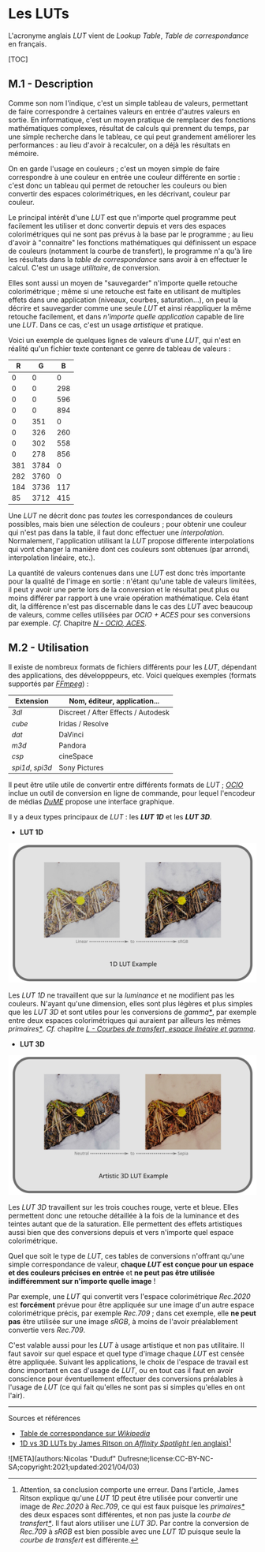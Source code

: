 # Les LUTs

L'acronyme anglais *LUT* vient de *Lookup Table*, *Table de correspondance* en français.

[TOC]

## M.1 - Description

Comme son nom l'indique, c'est un simple tableau de valeurs, permettant de faire correspondre à certaines valeurs en entrée d'autres valeurs en sortie. En informatique, c'est un moyen pratique de remplacer des fonctions mathématiques complexes, résultat de calculs qui prennent du temps, par une simple recherche dans le tableau, ce qui peut grandement améliorer les performances : au lieu d'avoir à recalculer, on a déjà les résultats en mémoire.

On en garde l'usage en couleurs ; c'est un moyen simple de faire correspondre à une couleur en entrée une couleur différente en sortie : c'est donc un tableau qui permet de retoucher les couleurs ou bien convertir des espaces colorimétriques, en les décrivant, couleur par couleur.

Le principal intérêt d'une *LUT* est que n'importe quel programme peut facilement les utiliser et donc convertir depuis et vers des espaces colorimétriques qui ne sont pas prévus à la base par le programme ; au lieu d'avoir à "connaitre" les fonctions mathématiques qui définissent un espace de couleurs (notamment la courbe de transfert), le programme n'a qu'à lire les résultats dans la *table de correspondance* sans avoir à en effectuer le calcul. C'est un usage *utilitaire*, de conversion.

Elles sont aussi un moyen de "sauvegarder" n'importe quelle retouche colorimétrique ; même si une retouche est faite en utilisant de multiples effets dans une application (niveaux, courbes, saturation...), on peut la décrire et sauvegarder comme une seule *LUT* et ainsi réappliquer la même retouche facilement, et dans *n'importe quelle application* capable de lire une *LUT*. Dans ce cas, c'est un usage *artistique* et pratique.

Voici un exemple de quelques lignes de valeurs d'une *LUT*, qui n'est en réalité qu'un fichier texte contenant ce genre de tableau de valeurs :

| R | G | B |
|---|---|---|
|0|0|0|
|0|0|298|
|0|0|596|
|0|0|894|
|0|351|0|
|0|326|260|
|0|302|558|
|0|278|856|
|381|3784|0|
|282|3760|0|
|184|3736|117|
|85|3712|415|

Une *LUT* ne décrit donc pas *toutes* les correspondances de couleurs possibles, mais bien une sélection de couleurs ; pour obtenir une couleur qui n'est pas dans la table, il faut donc effectuer une *interpolation*. Normalement, l'application utilisant la *LUT* propose differente interpolations qui vont changer la manière dont ces couleurs sont obtenues (par arrondi, interpolation linéaire, etc.).

La quantité de valeurs contenues dans une *LUT* est donc très importante pour la qualité de l'image en sortie : n'étant qu'une table de valeurs limitées, il peut y avoir une perte lors de la conversion et le résultat peut plus ou moins différer par rapport à une vraie opération mathématique. Cela étant dit, la différence n'est pas discernable dans le cas des *LUT* avec beaucoup de valeurs, comme celles utilisées par *OCIO + ACES* pour ses conversions par exemple. *Cf.* Chapitre *[N - OCIO, ACES](N-ocio.md)*.

## M.2 - Utilisation

Il existe de nombreux formats de fichiers différents pour les *LUT*, dépendant des applications, des développpeurs, etc. Voici quelques exemples (formats supportés par *[FFmpeg](http://ffmpeg.org)*) :

| Extension | Nom, éditeur, application... |
|---|---|
|*3dl*|Discreet / After Effects / Autodesk|
|*cube*|Iridas / Resolve|
|*dat*|DaVinci|
|*m3d*|Pandora|
|*csp*|cineSpace|
|*spi1d*, *spi3d*|Sony Pictures|

Il peut être utile utile de convertir entre différents formats de *LUT* ; *[OCIO](N-ocio.md)* inclue un outil de conversion en ligne de commande, pour lequel l'encodeur de médias *[DuME](https://rainboxlab.org/tools/dume/)* propose une interface graphique.

Il y a deux types principaux de *LUT* : les ***LUT 1D*** et les ***LUT 3D***.

- **LUT 1D**

![1D LUT](img/1d-lut.svg)

Les *LUT 1D* ne travaillent que sur la *luminance* et ne modifient pas les couleurs. N'ayant qu'une dimension, elles sont plus légères et plus simples que les *LUT 3D* et sont utiles pour les conversions de *gamma[\*](ZZ-vocabulaire.md)*, par exemple entre deux espaces colorimétriques qui auraient par ailleurs les mêmes *primaires[\*](ZZ-vocabulaire.md)*. *Cf.* chapitre *[L - Courbes de transfert, espace linéaire et gamma](L-transfert.md)*.

- **LUT 3D**

![3D LUT](img/3d-lut.svg)

Les *LUT 3D* travaillent sur les trois couches rouge, verte et bleue. Elles permettent donc une retouche détaillée à la fois de la luminance et des teintes autant que de la saturation. Elle permettent des effets artistiques aussi bien que des conversions depuis et vers n'importe quel espace colorimétrique.

Quel que soit le type de *LUT*, ces tables de conversions n'offrant qu'une simple correspondance de valeur, **chaque _LUT_ est conçue pour un espace et des couleurs précises en entrée** et **ne peut pas être utilisée indifféremment sur n'importe quelle image** !

Par exemple, une *LUT* qui convertit vers l'espace colorimétrique *Rec.2020* est **forcément** prévue pour être appliquée sur une image d'un autre espace colorimétrique précis, par exemple *Rec.709* ; dans cet exemple, elle **ne peut pas** être utilisée sur une image *sRGB*, à moins de l'avoir préalablement convertie vers *Rec.709*.

C'est valable aussi pour les *LUT* à usage artistique et non pas utilitaire. Il faut savoir sur quel espace et quel type d'image chaque *LUT* est censée être appliquée. Suivant les applications, le choix de l'espace de travail est donc important en cas d'usage de *LUT*, ou en tout cas il faut en avoir conscience pour éventuellement effectuer des conversions préalables à l'usage de *LUT* (ce qui fait qu'elles ne sont pas si simples qu'elles en ont l'air).

----
Sources et références

- [Table de correspondance sur *Wikipedia*](https://fr.wikipedia.org/wiki/Table_de_correspondance)
- [1D vs 3D LUTs by James Ritson on *Affinity Spotlight* (en anglais)](https://affinityspotlight.com/article/1d-vs-3d-luts/)[^1]

[^1]:
    Attention, sa conclusion comporte une erreur. Dans l'article, James Ritson explique qu'une *LUT 1D* peut être utilisée pour convertir une image de *Rec.2020* à *Rec.709*, ce qui est faux puisque les *primaires[\*](ZZ-vocabulaire.md)* des deux espaces sont différentes, et non pas juste la *courbe de transfert[\*](ZZ-vocabulaire.md)*. Il faut alors utiliser une *LUT 3D*. Par contre la conversion de *Rec.709* à *sRGB* est bien possible avec une *LUT 1D* puisque seule la *courbe de transfert* est différente.

![META](authors:Nicolas "Duduf" Dufresne;license:CC-BY-NC-SA;copyright:2021;updated:2021/04/03)